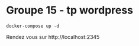# Groupe 15 - tp wordpress

```shell
docker-compose up -d
```

Rendez vous sur http://localhost:2345

